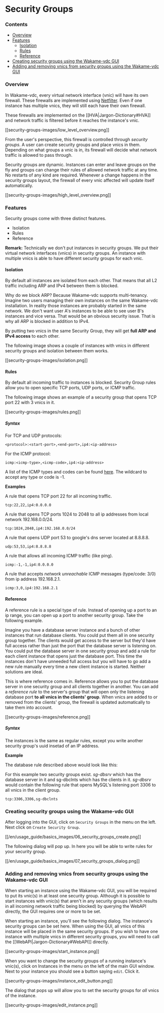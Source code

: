 # Security Groups

### Contents

* [Overview](#Overview)
* [Features](#Features)
  - [Isolation](#Isolation)
  - [Rules](#Rules)
  - [Reference](#Reference)
* [Creating security groups using the Wakame-vdc GUI](#Creating-security-groups-using-the-Wakame-vdc-GUI)
* [Adding and removing vnics from security groups using the Wakame-vdc GUI](#Adding-and-removing-vnics-from-security-groups-using-the-Wakame-vdc-GUI)

### Overview

In Wakame-vdc, every virtual network interface (vnic) will have its own firewall. These firewalls are implemented using [Netfilter](http://www.netfilter.org). Even if one instance has multiple vnics, they will still each have their own firewall.

These firewalls are implemented on the [[HVA|Jargon-Dictionary#HVA]] and network traffic is filtered before it reaches the instance's vnic.

[[security-groups-images/low_level_overview.png]]

From the user's perspective, this firewall is controlled through *security groups*. A user can create security groups and place vnics in them. Depending on what groups a vnic is in, its firewall will decide what network traffic is allowed to pass through.

Security groups are dynamic. Instances can enter and leave groups on the fly and groups can change their rules of allowed network traffic at any time. No restarts of any kind are required. Whenever a change happens in the security groups layout, the firewall of every vnic affected will update itself automatically.

[[security-groups-images/high_level_overview.png]]

### Features

Security groups come with three distinct features.

* Isolation
* Rules
* Reference

**Remark:** Technically we don't put instances in security groups. We put their virtual network interfaces (vnics) in security groups. An instance with multiple vnics is able to have different security groups for each vnic.

#### Isolation

By default all instances are isolated from each other. That means that all L2 traffic including ARP and IPv4 between them is blocked.

Why do we block ARP? Because Wakame-vdc supports multi-tenancy. Imagine two users managing their own instances on the same Wakame-vdc installation. In reality those instances are probably started in the same network. We don't want user A's instances to be able to see user B's instances and vice versa. That would be an obvious security issue. That is why all ARP is blocked in addition to IPv4.

By putting two vnics in the same Security Group, they will get **full ARP and IPv4 access** to each other.

The following image shows a couple of instances with vnics in different security groups and isolation between them works.

[[security-groups-images/isolation.png]]

#### Rules

By default all incoming traffic to instances is blocked. Security Group rules allow you to open specific TCP ports, UDP ports, or ICMP traffic.

The following image shows an example of a security group that opens TCP port 22 with 3 vnics in it.

[[security-groups-images/rules.png]]

##### Syntax

For TCP and UDP protocols:

    <protocol>:<start-port>,<end-port>,ip4:<ip-address>

For the ICMP protocol:

    icmp:<icmp-type>,<icmp-code>,ip4:<ip-address>

A list of the ICMP types and codes can be found [here](http://www.faqs.org/docs/iptables/icmptypes.html). The wildcard to accept any type or code is -1.

**Examples**

A rule that opens TCP port 22 for all incoming traffic.

    tcp:22,22,ip4:0.0.0.0

A rule that opens TCP ports 1024 to 2048 to all ip addresses from local network 192.168.0.0/24.

    tcp:1024,2048,ip4:192.168.0.0/24

A rule that opens UDP port 53 to google's dns server located at 8.8.8.8.

    udp:53,53,ip4:8.8.8.8

A rule that allows all incoming ICMP traffic (like ping).

    icmp:-1,-1,ip4:0.0.0.0

A rule that accepts *network unreachable* ICMP messages (type/code: 3/0) from ip address 192.168.2.1.

    icmp:3,0,ip4:192.168.2.1

#### Reference

A reference rule is a special type of rule. Instead of opening up a port to an ip range, you can open up a port to another security group. Take the following example.

Imagine you have a database server instance and a bunch of other instances that run database clients. You could put them all in one security group together. The clients would get access to the server but they'd have full access rather than just the port that the database server is listening on. You could put the database server in one security group and add a rule for each client instance that opens just the database port. This time the instances don't have unneeded full access but you will have to go add a new rule manually every time a new client instance is started. Neither solutions are ideal.

This is where reference comes in. Reference allows you to put the database server in one security group and all clients together in another. You can add a *reference rule* to the server's group that will open only the listening database port **to all vnics in the clients' group**. When vnics are added to or removed from the clients' group, the firewall is updated automatically to take them into account.

[[security-groups-images/reference.png]]

##### Syntax

The instances is the same as regular rules, except you write another security group's uuid insetad of an IP address.

**Example**

The database rule described above would look like this:

For this example two security groups exist. *sg-dbsrv* which has the database server in it and sg-dbclnts which has the clients in it. *sg-dbsrv* would contain the following rule that opens MySQL's listening port 3306 to all vnics in the client group.

    tcp:3306,3306,sg-dbclnts

### Creating security groups using the Wakame-vdc GUI

After logging into the GUI, click on `Security Groups` in the menu on the left. Next click on `Create Security Group`.

[[/en/usage_guide/basics_images/06_security_groups_create.png]]

The following dialog will pop up. In here you will be able to write rules for your security group.

[[/en/usage_guide/basics_images/07_security_groups_dialog.png]]

### Adding and removing vnics from security groups using the Wakame-vdc GUI

When starting an instance using the Wakame-vdc GUI, you will be required to put its vnic(s) in at least one security group. Although it is possible to start instances with vnic(s) that aren't in any security groups (which results in all incoming network traffic being blocked) by querying the WebAPI directly, the GUI requires one or more to be set.

When starting an instance, you'll see the following dialog. The instance's security groups can be set here. When using the GUI, all vnics of this instance will be placed in the same security groups. If you wish to have one instance with multiple vnics in different security groups, you will need to call the [[WebAPI|Jargon-Dictionary#WebAPI]] directly.

[[security-groups-images/start_instance.png]]

When you want to change the security groups of a running instance's vnic(s), click on Instances in the menu on the left of the main GUI window. Next to your instance you should see a button saying `edit`. Click it.

[[security-groups-images/instance_edit_button.png]]

The dialog that pops up will allow you to set the security groups for *all* vnics of the instance.

[[security-groups-images/edit_instance.png]]
